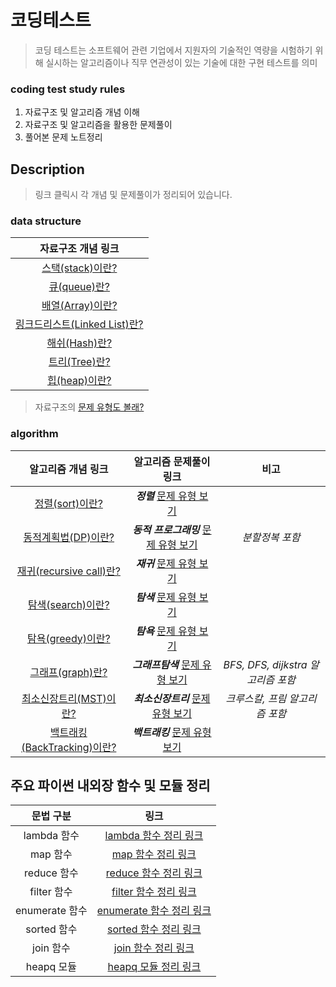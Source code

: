 # 코딩테스트
> 코딩 테스트는 소프트웨어 관련 기업에서 지원자의 기술적인 역량을 시험하기 위해 실시하는 알고리즘이나 직무 연관성이 있는 기술에 대한 구현 테스트를 의미

### coding test study rules

1. 자료구조 및 알고리즘 개념 이해
2. 자료구조 및 알고리즘을 활용한 문제풀이
3. 풀어본 문제 노트정리

## Description
> 링크 클릭시 각 개념 및 문제풀이가 정리되어 있습니다.

### data structure

|                                                자료구조 개념 링크                                                |
|:--------------------------------------------------------------------------------------------------------:|
|         [스택(stack)이란?](https://github.com/gudals-kim/Studyroom/tree/delevlop/codingtest/자료구조/스택)         |
|          [큐(queue)란?](https://github.com/gudals-kim/Studyroom/tree/delevlop/codingtest/자료구조/큐)          |
|         [배열(Array)이란?](https://github.com/gudals-kim/Studyroom/tree/delevlop/codingtest/자료구조/배열)         |
|  [링크드리스트(Linked List)란?](https://github.com/gudals-kim/Studyroom/tree/delevlop/codingtest/자료구조/링크드리스트)  |
|          [해쉬(Hash)란?](https://github.com/gudals-kim/Studyroom/tree/delevlop/codingtest/자료구조/해쉬)          |
|          [트리(Tree)란?](https://github.com/gudals-kim/Studyroom/tree/delevlop/codingtest/자료구조/트리)          |
|          [힙(heap)이란?](https://github.com/gudals-kim/Studyroom/tree/delevlop/codingtest/자료구조/힙)           |
> 자료구조의 [문제 유형도 볼래?](https://github.com/gudals-kim/Studyroom/tree/delevlop/codingtest/알고리즘_문제풀이/자료구조_문제)

### algorithm

|알고리즘 개념 링크|                                                알고리즘 문제풀이 링크                                                |비고|
|:---:|:----------------------------------------------------------------------------------------------------------:|:---:|
|[정렬(sort)이란?](https://github.com/gudals-kim/Studyroom/tree/delevlop/codingtest/알고리즘/정렬)|   ***정렬*** [문제 유형 보기](https://github.com/gudals-kim/Studyroom/tree/delevlop/codingtest/알고리즘_문제풀이/정렬_문제)    ||
|[동적계획법(DP)이란?](https://github.com/gudals-kim/Studyroom/tree/delevlop/codingtest/%EC%95%8C%EA%B3%A0%EB%A6%AC%EC%A6%98/%EB%8F%99%EC%A0%81%20%EA%B3%84%ED%9A%8D%EB%B2%95%EA%B3%BC%20%EB%B6%84%ED%95%A0%20%EC%A0%95%EB%B3%B5)| ***동적 프로그래밍*** [문제 유형 보기](https://github.com/gudals-kim/Studyroom/tree/delevlop/codingtest/알고리즘_문제풀이/동적프로그래밍_문제) |_분할정복 포함_|
|[재귀(recursive call)란?](https://github.com/gudals-kim/Studyroom/tree/delevlop/codingtest/알고리즘/재귀)|      ***재귀*** [문제 유형 보기](https://github.com/gudals-kim/Studyroom/tree/delevlop/codingtest/알고리즘_문제풀이/재귀_문제)       ||
|[탐색(search)이란?](https://github.com/gudals-kim/Studyroom/tree/delevlop/codingtest/알고리즘/탐색)|      ***탐색*** [문제 유형 보기](https://github.com/gudals-kim/Studyroom/tree/delevlop/codingtest/알고리즘_문제풀이/탐색_문제)       |
|[탐욕(greedy)이란?](https://github.com/gudals-kim/Studyroom/tree/delevlop/codingtest/알고리즘/탐욕)|      ***탐욕*** [문제 유형 보기](https://github.com/gudals-kim/Studyroom/tree/delevlop/codingtest/알고리즘_문제풀이/탐욕_문제)       ||
|[그래프(graph)란?](https://github.com/gudals-kim/Studyroom/tree/delevlop/codingtest/알고리즘/그래프)|   ***그래프탐색*** [문제 유형 보기](https://github.com/gudals-kim/Studyroom/tree/delevlop/codingtest/알고리즘_문제풀이/그래프탐색_문제)    | _BFS, DFS, dijkstra 알고리즘 포함_ |
|[최소신장트리(MST)이란?](https://github.com/gudals-kim/Studyroom/tree/delevlop/codingtest/%EC%95%8C%EA%B3%A0%EB%A6%AC%EC%A6%98/%EC%B5%9C%EC%86%8C%20%EC%8B%A0%EC%9E%A5%20%ED%8A%B8%EB%A6%AC)|   ***최소신장트리*** [문제 유형 보기](https://github.com/gudals-kim/Studyroom/tree/delevlop/codingtest/알고리즘_문제풀이/그래프탐색_문제)   |_크루스칼, 프림 알고리즘 포함_|
|[백트래킹(BackTracking)이란?](https://github.com/gudals-kim/Studyroom/tree/delevlop/codingtest/알고리즘/탐욕)|    ***백트래킹*** [문제 유형 보기](https://github.com/gudals-kim/Studyroom/tree/delevlop/codingtest/알고리즘_문제풀이/백트래킹_문제)     ||


## 주요 파이썬 내외장 함수 및 모듈 정리

|    문법 구분     |                                                    링크                                                     |
|:------------:|:---------------------------------------------------------------------------------------------------------:|
|  lambda 함수   |    [lambda 함수 정리 링크](https://github.com/gudals-kim/Studyroom/tree/delevlop/codingtest/파이썬함수/lambda.md)    |
|    map 함수    |       [map 함수 정리 링크](https://github.com/gudals-kim/Studyroom/tree/delevlop/codingtest/파이썬함수/map.md)       |
|  reduce 함수   |    [reduce 함수 정리 링크](https://github.com/gudals-kim/Studyroom/tree/delevlop/codingtest/파이썬함수/reduce.md)    |
|  filter 함수   |    [filter 함수 정리 링크](https://github.com/gudals-kim/Studyroom/tree/delevlop/codingtest/파이썬함수/filter.md)    |
| enumerate 함수 | [enumerate 함수 정리 링크](https://github.com/gudals-kim/Studyroom/tree/delevlop/codingtest/파이썬함수/enumerate.md) |
|  sorted 함수   |    [sorted 함수 정리 링크](https://github.com/gudals-kim/Studyroom/tree/delevlop/codingtest/파이썬함수/sorted.md)    |
|   join 함수    |      [join 함수 정리 링크](https://github.com/gudals-kim/Studyroom/tree/delevlop/codingtest/파이썬함수/join.md)      |
|   heapq 모듈   |     [heapq 모듈 정리 링크](https://github.com/gudals-kim/Studyroom/tree/delevlop/codingtest/파이썬함수/heapq.md)     |
